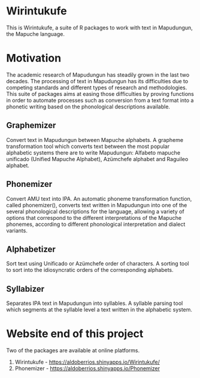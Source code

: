 # Wirintukufe
This is Wirintukufe, a suite of R packages to work with text in Mapudungun, the Mapuche language.

# Motivation
The academic research of Mapudungun has steadily grown in the last two decades. The processing of text in Mapudungun has its difficulties due to competing standards and different types of research and methodologies. This suite of packages aims at easing those difficulties by proving functions in order to automate processes such as conversion from a text format into a phonetic writing based on the phonological descriptions available.

## Graphemizer
Convert text in Mapudungun between Mapuche alphabets. A grapheme transformation tool which converts text between the most popular alphabetic systems there are to write Mapudungun: Alfabeto mapuche unificado (Unified Mapuche Alphabet), Azümchefe alphabet and Raguileo alphabet.

## Phonemizer
Convert AMU text into IPA. An automatic phoneme transformation function, called phonemizer(), converts text written in Mapudungun into one of the several phonological descriptions for the language, allowing a variety of options that correspond to the different interpretations of the Mapuche phonemes, according to different phonological interpretation and dialect variants.

## Alphabetizer
Sort text using Unificado or Azümchefe order of characters. A sorting tool to sort into the idiosyncratic orders of the corresponding alphabets.

## Syllabizer
Separates IPA text in Mapudungun into syllables. A syllable parsing tool which segments at the syllable level a text written in the alphabetic system.

# Website end of this project
Two of the packages are available at online platforms.

1. Wirintukufe - https://aldoberrios.shinyapps.io/Wirintukufe/
2. Phonemizer  - https://aldoberrios.shinyapps.io/Phonemizer

